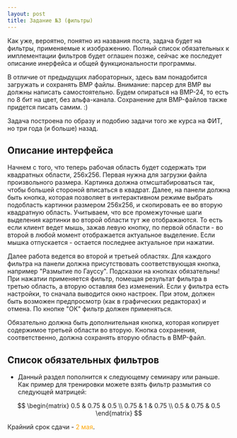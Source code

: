 ```yaml
---
layout: post
title: Задание №3 (фильтры)
---
```


Как уже, вероятно, понятно из названия поста, задача будет на фильтры, применяемые к изображению. Полный список обязательных к имплементации фильтров будет оглашен позже, сейчас же последует описание инерфейса и общей функциональности программы.

В отличие от предыдущих лабораторных, здесь вам понадобится загружать и сохранять BMP файлы. Внимание: парсер для BMP вы должны написать самостоятельно. Будем опираться на BMP-24, то есть по 8 бит на цвет, без альфа-канала. Сохранение для BMP-файлов также придется писать самим. :)

Задача построена по образу и подобию задачи того же курса на ФИТ, но три года (и больше) назад.

## Описание интерфейса

Начнем с того, что теперь рабочая область будет содержать три квадратных области, 256х256. Первая нужна для загрузки файла произвольного размера. Картинка должна отмсштабироваться так, чтобы большей стороной вписаться в квадрат. Далее, на панели должна быть кнопка, которая позволяет в интерактивном режиме выбрать подобласть картинки размером 256х256, и скопировать ее во вторую квадратную область. Учитываем, что все промежуточные шаги выделения картинки во второй области тут же отображаются. То есть если клиент ведет мышь, зажав левую кнопку, по первой области - во второй в любой момент отображается актуальное выделение. Если мышка отпускается - остается последнее актуальное при нажатии.

Далее работа ведется во второй и третьей областях. Для каждого фильтра на панели должна присутствовать соответствующая кнопка, например "Размытие по Гауссу". Подсказки на кнопках обязательны! При нажатии применяется фильтр, помещая результат фильтра в третью область, а вторую оставляя без изменений. Если у фильтра есть настройки, то сначала выводится окно настроек. При этом, должен быть возможен предпросмотр (как в графических редакторах) и отмена. По кнопке "ОК" фильтр должен применяться. 

Обязательно должна быть дополнительная кнопка, которая копирует содержимое третьей области во вторую. Кнопка сохранения, соответственно, должна сохранять вторую область в BMP-файл.

## Список обязательных фильтров

 * Данный раздел пополнится к следующему семинару или раньше. Как пример для тренировки можете взять фильтр размытия со следующей матрицей:
 

$$
\begin{matrix} 0.5 & 0.75 & 0.5 \\ 0.75 & 1 & 0.75 \\ 0.5 & 0.75 & 0.5 \end{matrix} 
$$

Крайний срок сдачи - <span style="color:orange">2 мая</span>.
